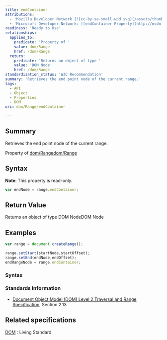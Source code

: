 ```yaml
---
title: endContainer
attributions:
  - 'Mozilla Developer Network [![cc-by-sa-small-wpd.svg](/assets/thumb/8/8c/cc-by-sa-small-wpd.svg/120px-cc-by-sa-small-wpd.svg.png)](http://creativecommons.org/licenses/by-sa/3.0/us/): [[Range.endContainer](https://developer.mozilla.org/en-US/docs/Web/API/Range.endContainer) Article]'
  - 'Microsoft Developer Network: [[endContainer Property](http://msdn.microsoft.com/en-us/library/ie/ff974927(v=vs.85).aspx) Article]'
readiness: 'Ready to Use'
relationships:
  applies_to:
    predicate: 'Property of '
    value: dom/Range
    href: /dom/Range
  return:
    predicate: 'Returns an object of type '
    value: 'DOM Node'
    href: /dom/Range
standardization_status: 'W3C Recommendation'
summary: 'Retrieves the end point node of the current range.'
tags:
  - API
  - Object
  - Properties
  - DOM
uri: dom/Range/endContainer

---
```

## Summary

Retrieves the end point node of the current range.

Property of [dom/Range](/dom/Range)[dom/Range](/dom/Range)

## Syntax

**Note**: This property is read-only.

``` js
var endNode = range.endContainer;
```

## Return Value

Returns an object of type DOM NodeDOM Node

## Examples

``` js
var range = document.createRange();

range.setStart(startNode,startOffset);
range.setEnd(endNode,endOffset);
endRangeNode = range.endContainer;
```

### Syntax

### Standards information

-   [Document Object Model (DOM) Level 2 Traversal and Range Specification](http://go.microsoft.com/fwlink/p/?linkid=182712), Section 2.13

## Related specifications

[DOM](http://dom.spec.whatwg.org/#dom-range-compareboundarypoints)
:   Living Standard
